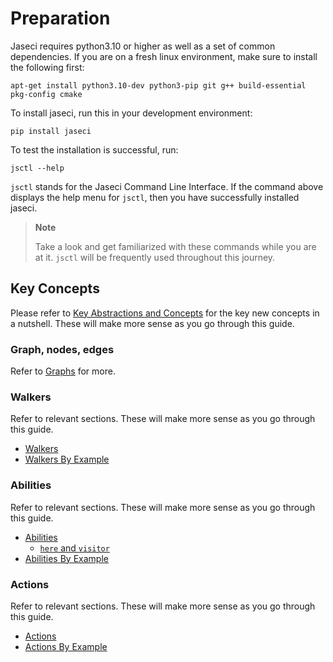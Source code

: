 # Preparation
Jaseci requires python3.10 or higher as well as a set of common dependencies. If you are on a fresh linux environment, make sure to install the following first:

```
apt-get install python3.10-dev python3-pip git g++ build-essential pkg-config cmake
```

To install jaseci, run this in your development environment:

```
pip install jaseci
```

To test the installation is successful, run:

```
jsctl --help
```

`jsctl` stands for the Jaseci Command Line Interface.
If the command above displays the help menu for `jsctl`, then you have successfully installed jaseci.

> **Note**
>
> Take a look and get familiarized with these commands while you are at it. `jsctl` will be frequently used throughout this journey.

## Key Concepts

Please refer to [Key Abstractions and Concepts](support/guide/lang_docs/key_concepts.md) for the key new concepts in a nutshell. These will make more sense as you go through this guide.

### Graph, nodes, edges

Refer to [Graphs](support/guide/lang_docs/graphs.md) for more.

### Walkers

Refer to relevant sections. These will make more sense as you go through this guide.

- [Walkers](support/guide/lang_docs/walkers.md)
- [Walkers By Example](support/guide/lang_docs/walkers_by_example.md)

### Abilities

Refer to relevant sections. These will make more sense as you go through this guide.

- [Abilities](support/guide/lang_docs/abilities.md)
    - [`here` and `visitor`](support/guide/lang_docs/here_visitor.md)
- [Abilities By Example](support/guide/lang_docs/abilities_by_example.md)

### Actions

Refer to relevant sections. These will make more sense as you go through this guide.

- [Actions](support/guide/lang_docs/actions.md)
- [Actions By Example](support/guide/lang_docs/actions_by_example.md)